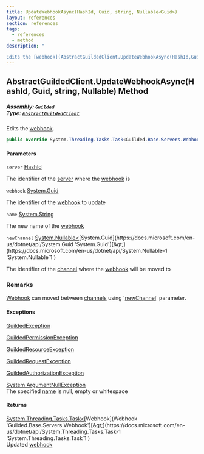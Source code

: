 ```yaml
---
title: UpdateWebhookAsync(HashId, Guid, string, Nullable<Guid>)
layout: references
section: references
tags:
  - references
  - method
description: "

Edits the [webhook](AbstractGuildedClient.UpdateWebhookAsync(HashId,Guid,string,Nullable_Guid_)#Guilded.AbstractGuildedClient.UpdateWebhookAsync(Guilded.Base.HashId,Guid,string,System.Nullable_Guid_).webhook 'Guilded.AbstractGuildedClient.UpdateWebhookAsync(Guilded.Base.HashId, Guid, string, System.Nullable<Guid>).webhook')."
---
```


## AbstractGuildedClient.UpdateWebhookAsync(HashId, Guid, string, Nullable<Guid>) Method
##### **Assembly:** `Guilded`<br/>**Type:** [`AbstractGuildedClient`](AbstractGuildedClient 'Guilded.AbstractGuildedClient')

Edits the [webhook](AbstractGuildedClient.UpdateWebhookAsync(HashId,Guid,string,Nullable_Guid_)#Guilded.AbstractGuildedClient.UpdateWebhookAsync(Guilded.Base.HashId,Guid,string,System.Nullable_Guid_).webhook 'Guilded.AbstractGuildedClient.UpdateWebhookAsync(Guilded.Base.HashId, Guid, string, System.Nullable<Guid>).webhook').

```csharp
public override System.Threading.Tasks.Task<Guilded.Base.Servers.Webhook> UpdateWebhookAsync(Guilded.Base.HashId server, Guid webhook, string name, System.Nullable<Guid> newChannel=null);
```
#### Parameters

<a name='Guilded.AbstractGuildedClient.UpdateWebhookAsync(Guilded.Base.HashId,Guid,string,System.Nullable_Guid_).server'></a>

`server` [HashId](HashId 'Guilded.Base.HashId')

The identifier of the [server](Server 'Guilded.Base.Servers.Server') where the [webhook](Webhook 'Guilded.Base.Servers.Webhook') is

<a name='Guilded.AbstractGuildedClient.UpdateWebhookAsync(Guilded.Base.HashId,Guid,string,System.Nullable_Guid_).webhook'></a>

`webhook` [System.Guid](https://docs.microsoft.com/en-us/dotnet/api/System.Guid 'System.Guid')

The identifier of the [webhook](Webhook 'Guilded.Base.Servers.Webhook') to update

<a name='Guilded.AbstractGuildedClient.UpdateWebhookAsync(Guilded.Base.HashId,Guid,string,System.Nullable_Guid_).name'></a>

`name` [System.String](https://docs.microsoft.com/en-us/dotnet/api/System.String 'System.String')

The new name of the [webhook](Webhook 'Guilded.Base.Servers.Webhook')

<a name='Guilded.AbstractGuildedClient.UpdateWebhookAsync(Guilded.Base.HashId,Guid,string,System.Nullable_Guid_).newChannel'></a>

`newChannel` [System.Nullable&lt;](https://docs.microsoft.com/en-us/dotnet/api/System.Nullable-1 'System.Nullable`1')[System.Guid](https://docs.microsoft.com/en-us/dotnet/api/System.Guid 'System.Guid')[&gt;](https://docs.microsoft.com/en-us/dotnet/api/System.Nullable-1 'System.Nullable`1')

The identifier of the [channel](ServerChannel 'Guilded.Base.Servers.ServerChannel') where the [webhook](Webhook 'Guilded.Base.Servers.Webhook') will be moved to

### Remarks
  
[Webhook](Webhook 'Guilded.Base.Servers.Webhook') can moved between [channels](ServerChannel 'Guilded.Base.Servers.ServerChannel') using '[newChannel](AbstractGuildedClient.UpdateWebhookAsync(HashId,Guid,string,Nullable_Guid_)#Guilded.AbstractGuildedClient.UpdateWebhookAsync(Guilded.Base.HashId,Guid,string,System.Nullable_Guid_).newChannel 'Guilded.AbstractGuildedClient.UpdateWebhookAsync(Guilded.Base.HashId, Guid, string, System.Nullable<Guid>).newChannel')' parameter.

#### Exceptions

[GuildedException](GuildedException 'Guilded.Base.GuildedException')

[GuildedPermissionException](GuildedPermissionException 'Guilded.Base.GuildedPermissionException')

[GuildedResourceException](GuildedResourceException 'Guilded.Base.GuildedResourceException')

[GuildedRequestException](GuildedRequestException 'Guilded.Base.GuildedRequestException')

[GuildedAuthorizationException](GuildedAuthorizationException 'Guilded.Base.GuildedAuthorizationException')

[System.ArgumentNullException](https://docs.microsoft.com/en-us/dotnet/api/System.ArgumentNullException 'System.ArgumentNullException')  
The specified [name](AbstractGuildedClient.UpdateWebhookAsync(HashId,Guid,string,Nullable_Guid_)#Guilded.AbstractGuildedClient.UpdateWebhookAsync(Guilded.Base.HashId,Guid,string,System.Nullable_Guid_).name 'Guilded.AbstractGuildedClient.UpdateWebhookAsync(Guilded.Base.HashId, Guid, string, System.Nullable<Guid>).name') is null, empty or whitespace

#### Returns
[System.Threading.Tasks.Task&lt;](https://docs.microsoft.com/en-us/dotnet/api/System.Threading.Tasks.Task-1 'System.Threading.Tasks.Task`1')[Webhook](Webhook 'Guilded.Base.Servers.Webhook')[&gt;](https://docs.microsoft.com/en-us/dotnet/api/System.Threading.Tasks.Task-1 'System.Threading.Tasks.Task`1')  
Updated [webhook](Webhook 'Guilded.Base.Servers.Webhook')